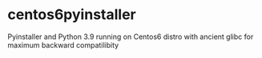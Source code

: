 # centos6pyinstaller
Pyinstaller and Python 3.9 running on Centos6 distro with ancient glibc for maximum backward compatilibity
